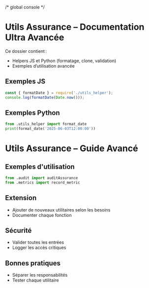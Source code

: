 /* global console */
# Utils Assurance – Documentation Ultra Avancée

Ce dossier contient :
- Helpers JS et Python (formatage, clone, validation)
- Exemples d’utilisation avancée

## Exemples JS
```js
const { formatDate } = require('./utils_helper');
console.log(formatDate(Date.now()));
```

## Exemples Python
```python
from .utils_helper import format_date
print(format_date('2025-06-03T12:00:00'))
```

# Utils Assurance – Guide Avancé

## Exemples d'utilisation

```python
from .audit import auditAssurance
from .metrics import record_metric
```

## Extension
- Ajouter de nouveaux utilitaires selon les besoins
- Documenter chaque fonction

## Sécurité
- Valider toutes les entrées
- Logger les accès critiques

## Bonnes pratiques
- Séparer les responsabilités
- Tester chaque utilitaire
